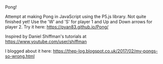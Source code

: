 Pong!

Attempt at making Pong in JavaScript using the P5.js library. Not quite finished yet!
Use the 'W' and 'S' for player 1 and Up and Down arrows for player 2.
Try it here: https://pyan83.github.io/Pong/

Inspired by Daniel Shiffman's tutorials at https://www.youtube.com/user/shiffman

I blogged about it here: https://thep-log.blogspot.co.uk/2017/02/my-pongs-so-wrong.html

